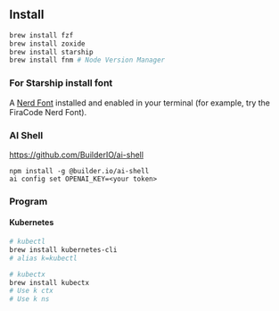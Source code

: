 ## Install

```bash
brew install fzf
brew install zoxide
brew install starship
brew install fnm # Node Version Manager
```

### For Starship install font
A [Nerd Font](https://www.nerdfonts.com/font-downloads) installed and enabled in your terminal (for example, try the FiraCode Nerd Font).

### AI Shell

https://github.com/BuilderIO/ai-shell

```
npm install -g @builder.io/ai-shell
ai config set OPENAI_KEY=<your token>
```

### Program 


#### Kubernetes

```bash
# kubectl
brew install kubernetes-cli
# alias k=kubectl

# kubectx
brew install kubectx
# Use k ctx
# Use k ns
```